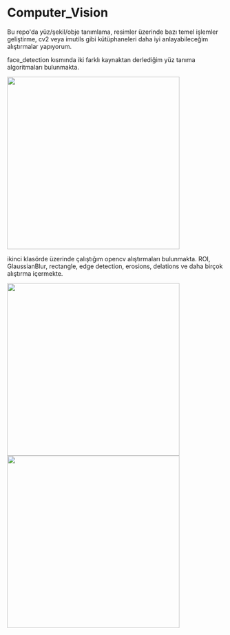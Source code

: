 # Computer_Vision
Bu repo'da yüz/şekil/obje tanımlama, resimler üzerinde bazı temel işlemler geliştirme, cv2 veya imutils gibi kütüphaneleri daha iyi anlayabileceğim alıştırmalar yapıyorum.

face_detection kısmında iki farklı kaynaktan derlediğim yüz tanıma algoritmaları bulunmakta.

<img src="cv/face_detection/output/alrobin.png" width="400px">

ikinci klasörde üzerinde çalıştığım opencv alıştırmaları bulunmakta. ROI, GlaussianBlur, rectangle, edge detection, erosions, delations ve daha birçok alıştırma içermekte.

<img src="cv/opencv_tutorial/output/rectangle.jpeg" width="400px">

<img src="cv/opencv_tutorial/output/text.jpeg" width="400px">

